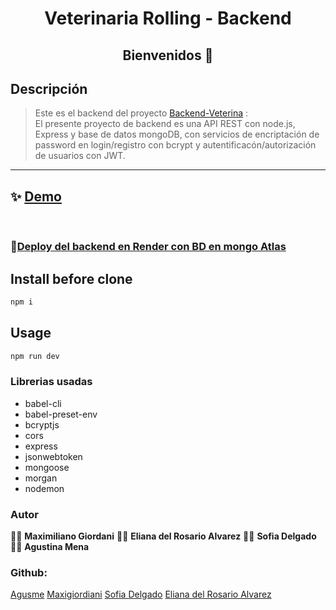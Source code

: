 <h1 align="center">Veterinaria Rolling - Backend </h1>
<h2 align="center">Bienvenidos 👋</h2>
<p>


## Descripción
> Este es el backend del proyecto [Backend-Veterina](https://github.com/Agusme/backend-vet)
: 
<br>El presente proyecto de backend es una API REST con node.js, Express y base de datos mongoDB, con servicios de encriptación de password en login/registro con bcrypt y autentificacón/autorización de usuarios con JWT.

<hr>

## ✨ [Demo]()
<br>

### 🌟[Deploy del backend en Render con BD en mongo Atlas]()

## Install before clone
```sh
npm i
```

## Usage
```sh
npm run dev
```


### Librerias usadas
- babel-cli
- babel-preset-env
- bcryptjs
- cors
- express
- jsonwebtoken
- mongoose
- morgan
- nodemon

### Autor

👨‍💻 **Maximiliano Giordani**
👩‍💻 **Eliana del Rosario Alvarez**
👩‍💻 **Sofia Delgado**
👩‍💻 **Agustina Mena**


### Github:
[Agusme](https://github.com/Agusme)
[Maxigiordiani](https://github.com/maxigiordani)
[Sofia Delgado]()
[Eliana del Rosario Alvarez]()


